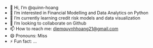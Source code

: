 - 👋 Hi, I’m @quinn-hoang
- 👀 I’m interested in Financial Modelling and Data Analytics on Python
- 🌱 I’m currently learning credit risk models and data visualization
- 💞️ I’m looking to collaborate on Github
- 📫 How to reach me: diemquynhhoang21@gmail.com
- 😄 Pronouns: Miss
- ⚡ Fun fact: ...

<!---
quinn-hoang/quinn-hoang is a ✨ special ✨ repository because its `README.md` (this file) appears on your GitHub profile.
You can click the Preview link to take a look at your changes.
--->
